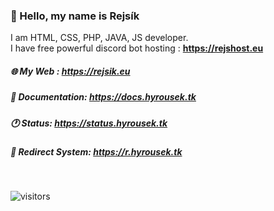 ### 💨 Hello, my name is Rejsík
I am HTML, CSS, PHP, JAVA, JS developer.<br>
I have free powerful discord bot hosting : **https://rejshost.eu**

##### 🌐 My Web : https://rejsik.eu
##### 💬 Documentation: https://docs.hyrousek.tk
##### 🕐 Status: https://status.hyrousek.tk
##### 🎇 Redirect System: https://r.hyrousek.tk
<br>

![visitors](https://visitor-badge.laobi.icu/badge?page_id=Rejsik99.Rejsik99)
